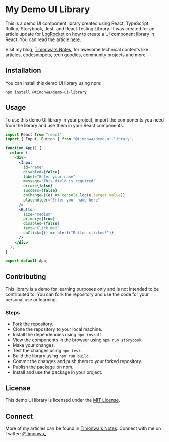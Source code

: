 # My Demo UI Library

This is a demo UI component library created using React, TypeScript, Rollup, Storybook, Jest, and React Testing Library. It was created for an article update for [LogRocket](https://blog.logrocket.com/author/pelumiakintokun/) on how to create a UI component library in React. You can read the article [here](https://blog.logrocket.com/build-component-library-react-typescript/).

Visit my blog, [Timonwa's Notes](https://blog.timonwa.com), for awesome technical contents like articles, codesnippets, tech goodies, community projects and more.

## Installation

You can install this demo UI library using npm:

```
npm install @timonwa/demo-ui-library
```

## Usage

To use this demo UI library in your project, import the components you need from the library and use them in your React components.

```jsx
import React from "react";
import { Input, Button } from "@timonwa/demo-ui-library";

function App() {
  return (
    <div>
      <Input
        id="name"
        disabled={false}
        label="Enter your name"
        message="This field is required"
        error={false}
        success={false}
        onChange={(e) => console.log(e.target.value)}
        placeholder="Enter your name here"
      />
      <Button
        size="medium"
        primary={true}
        disabled={false}
        text="Click me!"
        onClick={() => alert("Button clicked!")}
      />
    </div>
  );
}

export default App;
```

## Contributing

This library is a demo for learning purposes only and is not intended to be contributed to. You can fork the repository and use the code for your personal use or learning.

### Steps

- Fork the repository.
- Clone the repository to your local machine.
- Install the dependencies using `npm install`.
- View the components in the browser using `npm run storybook`.
- Make your changes.
- Test the changes using `npm test`.
- Build the library using `npm run build`.
- Commit the changes and push them to your forked repository.
- Publish the package on [npm](https://www.npmjs.com/).
- Install and use the package in your project.

## License

This demo UI library is licensed under the [MIT License](https://github.com/Timonwa/demo-ui-library/blob/main/license).

## Connect

More of my articles can be found in [Timonwa's Notes](https://blog.timonwa.com). Connect with me on Twitter: [@timonwa\_](https://twitter.com/timonwa_)
